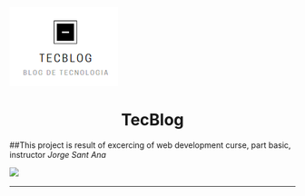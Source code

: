 <img algin="center" src="https://github.com/AdPsants/TecBlog/blob/77ebec8e42b72c7b78e4da808613decc16aeeeaa/TecBlog/imagens-readme/logo.PNG">

<h1 align="center">TecBlog</h1>

<p>
 ##This project is result of excercing of web development curse, part basic, instructor <em>Jorge Sant Ana</em>
</p  
<hr>
<div algin="center">
    <img src="https://github.com/AdPsants/TecBlog/blob/77ebec8e42b72c7b78e4da808613decc16aeeeaa/TecBlog/imagens-readme/tecblog.gif">
</div>
<hr>


